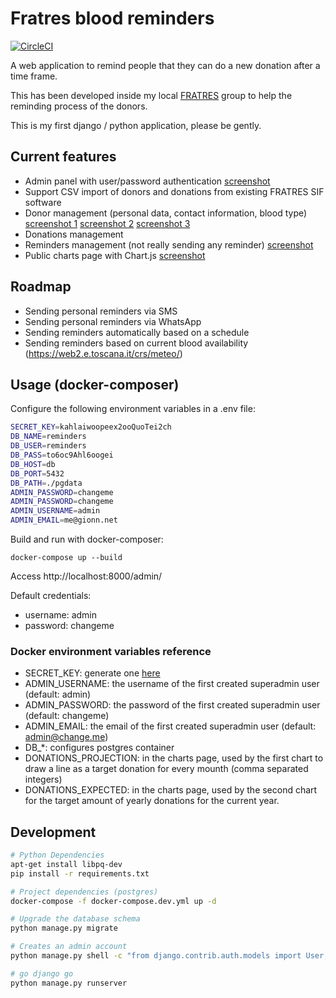 # Fratres blood reminders

[![CircleCI](https://circleci.com/gh/gionn/blood-reminders.svg?style=svg)](https://circleci.com/gh/gionn/blood-reminders)

A web application to remind people that they can do a new donation after a time frame.

This has been developed inside my local [FRATRES](http://www.fratres.org) group to help the reminding process of the donors.

This is my first django / python application, please be gently.

## Current features

* Admin panel with user/password authentication [screenshot](screenshots/admin-home.jpeg)
* Support CSV import of donors and donations from existing FRATRES SIF software
* Donor management (personal data, contact information, blood type) [screenshot 1](screenshots/donors-list.jpeg) [screenshot 2](screenshots/donors-edit-1.jpeg) [screenshot 3](screenshots/donors-edit-2.jpeg)
* Donations management
* Reminders management (not really sending any reminder) [screenshot](screenshots/create-reminder.jpeg)
* Public charts page with Chart.js [screenshot](screenshots/charts.jpeg)

## Roadmap

* Sending personal reminders via SMS
* Sending personal reminders via WhatsApp
* Sending reminders automatically based on a schedule
* Sending reminders based on current blood availability (https://web2.e.toscana.it/crs/meteo/)

## Usage (docker-composer)

Configure the following environment variables in a .env file:

```bash
SECRET_KEY=kahlaiwoopeex2ooQuoTei2ch
DB_NAME=reminders
DB_USER=reminders
DB_PASS=to6oc9Ahl6oogei
DB_HOST=db
DB_PORT=5432
DB_PATH=./pgdata
ADMIN_PASSWORD=changeme
ADMIN_PASSWORD=changeme
ADMIN_USERNAME=admin
ADMIN_EMAIL=me@gionn.net
```

Build and run with docker-composer:

    docker-compose up --build

Access http://localhost:8000/admin/

Default credentials:

* username: admin
* password: changeme

### Docker environment variables reference

* SECRET_KEY: generate one [here](https://www.miniwebtool.com/django-secret-key-generator/)
* ADMIN_USERNAME: the username of the first created superadmin user (default: admin)
* ADMIN_PASSWORD: the password of the first created superadmin user (default: changeme)
* ADMIN_EMAIL: the email of the first created superadmin user (default: admin@change.me)
* DB_*: configures postgres container
* DONATIONS_PROJECTION: in the charts page, used by the first chart to draw a line as a target donation for every mounth (comma separated integers)
* DONATIONS_EXPECTED: in the charts page, used by the second chart for the target amount of yearly donations for the current year.

## Development

```bash
# Python Dependencies
apt-get install libpq-dev
pip install -r requirements.txt

# Project dependencies (postgres)
docker-compose -f docker-compose.dev.yml up -d

# Upgrade the database schema
python manage.py migrate

# Creates an admin account
python manage.py shell -c "from django.contrib.auth.models import User; User.objects.create_superuser('${ADMIN_USERNAME}', '${ADMIN_EMAIL}', '${ADMIN_PASSWORD}')" || true &> /dev/null

# go django go
python manage.py runserver
```

